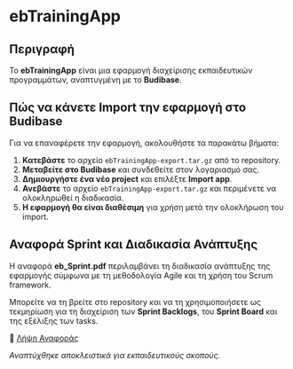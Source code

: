 # ebTrainingApp  

## Περιγραφή  
Το **ebTrainingApp** είναι μια εφαρμογή διαχείρισης εκπαιδευτικών προγραμμάτων, αναπτυγμένη με το **Budibase**.  

## Πώς να κάνετε Import την εφαρμογή στο Budibase  
Για να επαναφέρετε την εφαρμογή, ακολουθήστε τα παρακάτω βήματα:  

1. **Κατεβάστε** το αρχείο `ebTrainingApp-export.tar.gz` από το repository.  
2. **Μεταβείτε στο Budibase** και συνδεθείτε στον λογαριασμό σας.  
3. **Δημιουργήστε ένα νέο project** και επιλέξτε **Import app**.  
4. **Ανεβάστε** το αρχείο `ebTrainingApp-export.tar.gz` και περιμένετε να ολοκληρωθεί η διαδικασία.  
5. **Η εφαρμογή θα είναι διαθέσιμη** για χρήση μετά την ολοκλήρωση του import.  

## Αναφορά Sprint και Διαδικασία Ανάπτυξης

Η αναφορά **eb_Sprint.pdf** περιλαμβάνει τη διαδικασία ανάπτυξης της εφαρμογής σύμφωνα με τη μεθοδολογία Agile και τη χρήση του Scrum framework. 

Μπορείτε να τη βρείτε στο repository και να τη χρησιμοποιήσετε ως τεκμηρίωση για τη διαχείριση των **Sprint Backlogs**, του **Sprint Board** και της εξέλιξης των tasks.

📄 [Λήψη Αναφοράς](./eb_Sprint.pdf)

*Αναπτύχθηκε αποκλειστικά για εκπαιδευτικούς σκοπούς.*
